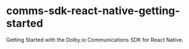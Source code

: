 # comms-sdk-react-native-getting-started
Getting Started with the Dolby.io Communications SDK for React Native.
